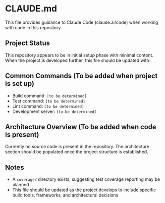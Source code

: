 # CLAUDE.md

This file provides guidance to Claude Code (claude.ai/code) when working with code in this repository.

## Project Status

This repository appears to be in initial setup phase with minimal content. When the project is developed further, this file should be updated with:

## Common Commands (To be added when project is set up)

- Build command: `[to be determined]`
- Test command: `[to be determined]`
- Lint command: `[to be determined]`
- Development server: `[to be determined]`

## Architecture Overview (To be added when code is present)

Currently no source code is present in the repository. The architecture section should be populated once the project structure is established.

## Notes

- A `coverage/` directory exists, suggesting test coverage reporting may be planned
- This file should be updated as the project develops to include specific build tools, frameworks, and architectural decisions